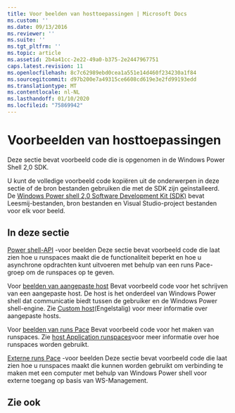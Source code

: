 ```yaml
---
title: Voor beelden van hosttoepassingen | Microsoft Docs
ms.custom: ''
ms.date: 09/13/2016
ms.reviewer: ''
ms.suite: ''
ms.tgt_pltfrm: ''
ms.topic: article
ms.assetid: 2b4a41cc-2e22-49a0-b375-2e2447967751
caps.latest.revision: 11
ms.openlocfilehash: 8c7c62989ebd0cea1a551e14d460f234230a1f84
ms.sourcegitcommit: d97b200e7a49315ce6608cd619e3e2fd99193edd
ms.translationtype: MT
ms.contentlocale: nl-NL
ms.lasthandoff: 01/10/2020
ms.locfileid: "75869942"
---
```

# <a name="host-application-samples"></a>Voorbeelden van hosttoepassingen

Deze sectie bevat voorbeeld code die is opgenomen in de Windows Power Shell 2,0 SDK.

 U kunt de volledige voorbeeld code kopiëren uit de onderwerpen in deze sectie of de bron bestanden gebruiken die met de SDK zijn geïnstalleerd. De [Windows Power shell 2,0 Software Development Kit (SDK)](https://www.microsoft.com/download/details.aspx?id=2560) bevat Leesmij-bestanden, bron bestanden en Visual Studio-project bestanden voor elk voor beeld.

## <a name="in-this-section"></a>In deze sectie

 [Power shell-API](./windows-powershell-api-samples.md) -voor beelden Deze sectie bevat voorbeeld code die laat zien hoe u runspaces maakt die de functionaliteit beperkt en hoe u asynchrone opdrachten kunt uitvoeren met behulp van een runs Pace-groep om de runspaces op te geven.

 Voor [beelden van aangepaste host](./custom-host-samples.md) Bevat voorbeeld code voor het schrijven van een aangepaste host. De host is het onderdeel van Windows Power shell dat communicatie biedt tussen de gebruiker en de Windows Power shell-engine. Zie [Custom host](./writing-a-windows-powershell-host-application.md)(Engelstalig) voor meer informatie over aangepaste hosts.

 Voor [beelden van runs Pace](./runspace-samples.md) Bevat voorbeeld code voor het maken van runspaces. Zie [host Application runspaces](creating-runspaces.md)voor meer informatie over hoe runspaces worden gebruikt.

 [Externe runs Pace](./remote-runspace-samples.md) -voor beelden Deze sectie bevat voorbeeld code die laat zien hoe u runspaces maakt die kunnen worden gebruikt om verbinding te maken met een computer met behulp van Windows Power shell voor externe toegang op basis van WS-Management.

## <a name="see-also"></a>Zie ook
